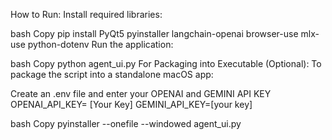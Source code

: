 How to Run:
Install required libraries:

bash
Copy
pip install PyQt5 pyinstaller langchain-openai browser-use mlx-use python-dotenv
Run the application:

bash
Copy
python agent_ui.py
For Packaging into Executable (Optional): To package the script into a standalone macOS app:

Create an .env file and enter your OPENAI and GEMINI API KEY 
OPENAI_API_KEY= [Your Key]
GEMINI_API_KEY=[your key]

bash
Copy
pyinstaller --onefile --windowed agent_ui.py
